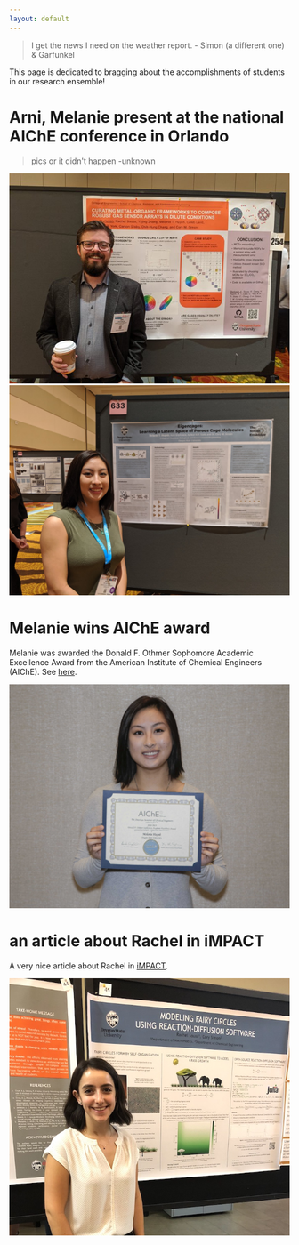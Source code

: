 ```yaml
---
layout: default
---
```


> I get the news I need on the weather report. - Simon (a different one) & Garfunkel

This page is dedicated to bragging about the accomplishments of students in our research ensemble!

# Arni, Melanie present at the national AIChE conference in Orlando

> pics or it didn't happen -unknown

![arni at aiche](arni_at_aiche.jpeg#three_fourths_width)
![arni at aiche](melanie_at_aiche.jpg#three_fourths_width)

# Melanie wins AIChE award

Melanie was awarded the Donald F. Othmer Sophomore Academic Excellence Award from the American Institute of Chemical Engineers (AIChE). See [here](https://www.aiche.org/community/awards/donald-f-othmer-sophomore-academic-excellence-award).

![melanie](mel_award.jpg#three_fourths_width)

# an article about Rachel in iMPACT

A very nice article about Rachel in [iMPACT](http://impact.oregonstate.edu/2019/10/using-mathematical-biology-to-explore-everything-from-ecological-phenomenon-to-cancer-cells/).

![rachel](rachel.jpg#three_fourths_width)
